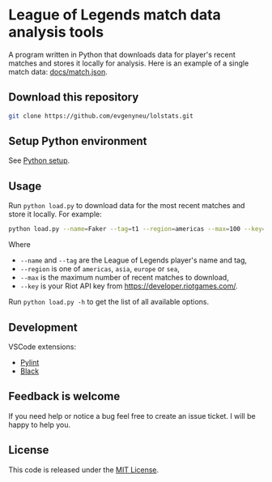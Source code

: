 # League of Legends match data analysis tools

A program written in Python that downloads data for player's recent matches and stores it locally for analysis. Here is an example of a single match data: [docs/match.json](docs/match.json).

## Download this repository

```bash
git clone https://github.com/evgenyneu/lolstats.git
```

## Setup Python environment

See [Python setup](docs/python_setup.md).

## Usage

Run `python load.py` to download data for the most recent matches and store it locally. For example:

```bash
python load.py --name=Faker --tag=t1 --region=americas --max=100 --key=your_api_key
```

Where
  * `--name` and `--tag` are the League of Legends player's name and tag,
  * `--region` is one of `americas`, `asia`, `europe` or `sea`,
  * `--max` is the maximum number of recent matches to download,
  * `--key` is your Riot API key from https://developer.riotgames.com/.

Run `python load.py -h` to get the list of all available options.


## Development

VSCode extensions:

* [Pylint](https://marketplace.visualstudio.com/items?itemName=ms-python.pylint)
* [Black](https://marketplace.visualstudio.com/items?itemName=ms-python.black-formatter)


## Feedback is welcome

If you need help or notice a bug feel free to create an issue ticket. I will be happy to help you.


## License

This code is released under the [MIT License](LICENSE).
